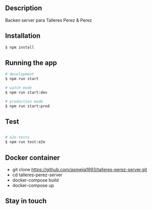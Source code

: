 
## Description

Backen server para Talleres Perez & Perez

## Installation

```bash
$ npm install
```

## Running the app

```bash
# development
$ npm run start

# watch mode
$ npm run start:dev

# production mode
$ npm run start:prod
```

## Test

```bash

# e2e tests
$ npm run test:e2e

```

## Docker container

* git clone https://github.com/asmejia1993/talleres-perez-server.git
* cd talleres-perez-server
* docker-compose build
* docker-compose up

## Stay in touch

